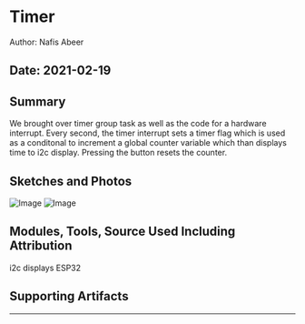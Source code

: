 #  Timer

Author: Nafis Abeer

Date: 2021-02-19
-----

## Summary
We brought over timer group task as well as the code for a hardware interrupt. Every second, the timer interrupt sets a timer flag which is used as a conditonal to increment a global counter variable which than displays time to i2c display. Pressing the button resets the counter.

## Sketches and Photos
![Image](./images/5.png)
![Image](./images/zero.png)

## Modules, Tools, Source Used Including Attribution
i2c displays
ESP32

## Supporting Artifacts


-----
